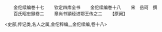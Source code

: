 <!-- { "loadSidebar": true } -->














　　金佗续编巻十七
　　钦定四库全书
　　金佗续编巻十八
　　宋　岳珂　撰
　　百氏昭忠録卷二
　　章尚书頴经进鄂王传之二
　　【原阙】










<史部,传记类,名人之属,金佗稡编__金佗续编,卷十八>

